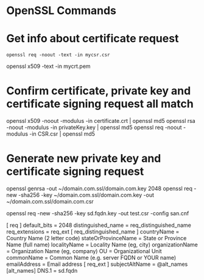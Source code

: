 # OpenSSL Commands

# Get info about certificate request

`openssl req -noout -text -in mycsr.csr`


openssl x509 -text -in mycrt.pem




# Confirm certificate, private key and certificate signing request all match

openssl x509 -noout -modulus -in certificate.crt | openssl md5
openssl rsa -noout -modulus -in privateKey.key | openssl md5
openssl req -noout -modulus -in CSR.csr | openssl md5


# Generate new private key and certificate signing request

openssl genrsa -out ~/domain.com.ssl/domain.com.key 2048
openssl req -new -sha256 -key ~/domain.com.ssl/domain.com.key -out ~/domain.com.ssl/domain.com.csr





openssl req -new -sha256 -key sd.fqdn.key -out test.csr -config san.cnf

[ req ]
default_bits       = 2048
distinguished_name = req_distinguished_name
req_extensions     = req_ext
[ req_distinguished_name ]
countryName                 = Country Name (2 letter code)
stateOrProvinceName         = State or Province Name (full name)
localityName               = Locality Name (eg, city)
organizationName           = Organization Name (eg, company)
OU                      = Organizational Unit
commonName                 = Common Name (e.g. server FQDN or YOUR name)
emailAddress               = Email address
[ req_ext ]
subjectAltName = @alt_names
[alt_names]
DNS.1   = sd.fqdn